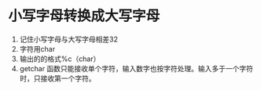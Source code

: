 # 小写字母转换成大写字母
1. 记住小写字母与大写字母相差32
2. 字符用char
3. 输出的的格式%c（char）
4. getchar 函数只能接收单个字符，输入数字也按字符处理。输入多于一个字符时，只接收第一个字符。
